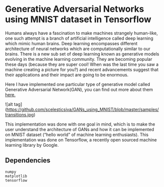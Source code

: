 # Generative Adversarial Networks using MNIST dataset in Tensorflow

Humans always have a fascination to make machines strangely human-like, one such attempt is a branch of artificial intelligence called deep learning which mimic human brains. Deep learning encompasses different architecture of neural networks which are computationally similar to our brains. There is a new sub set of deep learning known as generative models evolving in the machine learning community. They are becoming popular these days (because they are super cool! When was the last time you saw a machine creating a picture for you?) and recent advancements suggest that their applications and their impact are going to be enormous.

Here I have implemented one particular type of generative model called Generative Adversarial Network(GAN), you can find out more about them <a href = "https://arxiv.org/abs/1406.2661">here.</a>

![alt tag] (https://github.com/scelesticsiva/GANs_using_MNIST/blob/master/samples/transitions.jpg)

This implementation was done with one goal in mind, which is to make the user understand the architecture of GANs and how it can be implemented on MNIST dataset (“hello world” of machine learning enthusiasts).  This implementation was done on Tensorflow, a recently open sourced machine learning library by Google.

## Dependencies
```
numpy
matplotlib
tensorflow
```
